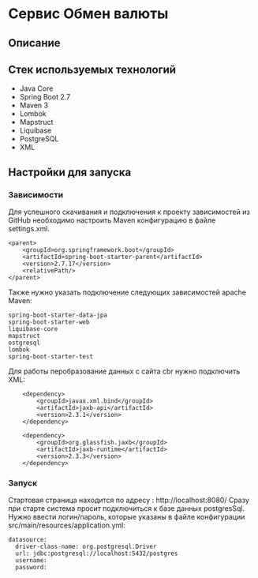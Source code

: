 # Сервис Обмен валюты

## Описание

## Стек используемых технологий
- Java Core
- Spring Boot 2.7
- Maven 3
- Lombok
- Mapstruct
- Liquibase
- PostgreSQL
- XML

## Настройки для запуска

### Зависимости

Для успешного скачивания и подключения к проекту зависимостей из GitHub необходимо настроить Maven конфигурацию в файле settings.xml.

    <parent>
		<groupId>org.springframework.boot</groupId>
		<artifactId>spring-boot-starter-parent</artifactId>
		<version>2.7.17</version>
		<relativePath/> 
	</parent>

Также нужно указать подключение следующих зависимостей apache Maven:
 
    spring-boot-starter-data-jpa
    spring-boot-starter-web
    liquibase-core
    mapstruct
    ostgresql
    lombok
    spring-boot-starter-test

Для работы перобразование данных с сайта cbr нужно подключить XML:

        <dependency>
			<groupId>javax.xml.bind</groupId>
			<artifactId>jaxb-api</artifactId>
			<version>2.3.1</version>
		</dependency>

		<dependency>
			<groupId>org.glassfish.jaxb</groupId>
			<artifactId>jaxb-runtime</artifactId>
			<version>2.3.3</version>
		</dependency>

### Запуск

Стартовая страница находится по адресу : http://localhost:8080/ Сразу при старте система просит подключиться к базе данных postgresSql. Нужно ввести логин/пароль, которые указаны в файле конфигурации src/main/resources/application.yml:

    datasource:
      driver-class-name: org.postgresql.Driver
      url: jdbc:postgresql://localhost:5432/postgres
      username: 
      password: 
